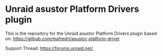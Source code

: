 # Unraid asustor Platform Drivers plugin

This is the repository for the Unraid asustor Platform Drivers plugin based on: https://github.com/mafredri/asustor-platform-driver

Support Thread: https://forums.unraid.net/

